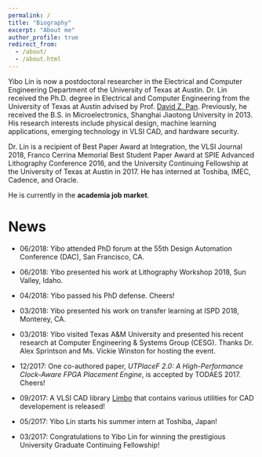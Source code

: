 ```yaml
---
permalink: /
title: "Biography"
excerpt: "About me"
author_profile: true
redirect_from: 
  - /about/
  - /about.html
---
```


Yibo Lin is now a postdoctoral researcher in the Electrical and Computer Engineering Department of the University of Texas at Austin. 
Dr. Lin received the Ph.D. degree in Electrical and Computer Engineering from the University of Texas at Austin advised by Prof. [David Z. Pan](http://www.ece.utexas.edu/~dpan/).
Previously, he received the B.S. in Microelectronics, Shanghai Jiaotong University in 2013.
His research interests include physical design, machine learning applications, emerging technology in VLSI CAD, and hardware security. 

Dr. Lin is a recipient of 
Best Paper Award at Integration, the VLSI Journal 2018, 
Franco Cerrina Memorial Best Student Paper Award at SPIE Advanced Lithography Conference 2016, 
and the University Continuing Fellowship at the University of Texas at Austin in 2017. 
He has interned at Toshiba, IMEC, Cadence, and Oracle.

He is currently in the **academia job market**. 

News
======

* 06/2018: Yibo attended PhD forum at the 55th Design Automation Conference (DAC), San Francisco, CA. 

* 06/2018: Yibo presented his work at Lithography Workshop 2018, Sun Valley, Idaho. 

* 04/2018: Yibo passed his PhD defense. Cheers!

* 03/2018: Yibo presented his work on transfer learning at ISPD 2018, Monterey, CA.

* 03/2018: Yibo visited Texas A&M University and presented his recent research at Computer Engineering & Systems Group (CESG). 
Thanks Dr. Alex Sprintson and Ms. Vickie Winston for hosting the event. 

* 12/2017: One co-authored paper, _UTPlaceF 2.0: A High-Performance Clock-Aware FPGA Placement Engine_, is accepted by TODAES 2017. Cheers!

* 09/2017: A VLSI CAD library [Limbo](https://github.com/limbo018/Limbo) that contains various utilities for CAD developement is released!

* 05/2017: Yibo Lin starts his summer intern at Toshiba, Japan!

* 03/2017: Congratulations to Yibo Lin for winning the prestigious University Graduate Continuing Fellowship!
